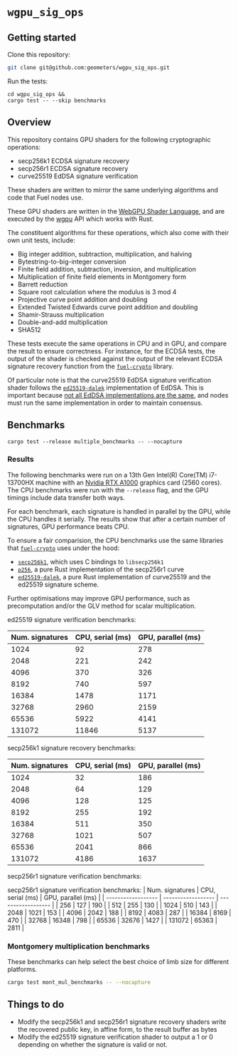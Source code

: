 # `wgpu_sig_ops`

## Getting started

Clone this repository:

```bash
git clone git@github.com:geometers/wgpu_sig_ops.git
```

Run the tests:

```
cd wgpu_sig_ops &&
cargo test -- --skip benchmarks
```

## Overview

This repository contains GPU shaders for the following cryptographic operations:

- secp256k1 ECDSA signature recovery
- secp256r1 ECDSA signature recovery
- curve25519 EdDSA signature verification

These shaders are written to mirror the same underlying algorithms and code that Fuel nodes use.

These GPU shaders are written in the [WebGPU Shader
Language](https://www.w3.org/TR/WGSL/), and are executed by the
[wgpu](https://github.com/gfx-rs/wgpu) API which works with Rust.

The constituent algorithms for these operations, which also come with their own
unit tests, include:

- Big integer addition, subtraction, multiplication, and halving
- Bytestring-to-big-integer conversion
- Finite field addition, subtraction, inversion, and multiplication
- Multiplication of finite field elements in Montgomery form
- Barrett reduction
- Square root calculation where the modulus is 3 mod 4
- Projective curve point addition and doubling
- Extended Twisted Edwards curve point addition and doubling
- Shamir-Strauss multiplication
- Double-and-add multiplication
- SHA512

These tests execute the same operations in CPU and in GPU, and compare the
result to ensure correctness. For instance, for the ECDSA tests, the output of
the shader is checked against the output of the relevant ECDSA signature
recovery function from the
[`fuel-crypto`](https://crates.io/crates/fuel-crypto) library.

Of particular note is that the curve25519 EdDSA signature verification shader follows the
[`ed25519-dalek`](https://crates.io/crates/ed25519-dalek) implementation of
EdDSA. This is important because [not all EdDSA implementations are the
same](https://hdevalence.ca/blog/2020-10-04-its-25519am), and nodes must run
the same implementation in order to maintain consensus.

## Benchmarks

```
cargo test --release multiple_benchmarks -- --nocapture
```

### Results

The following benchmarks were run on a 13th Gen Intel(R) Core(TM) i7-13700HX
machine with an [Nvidia RTX
A1000](https://www.notebookcheck.net/NVIDIA-RTX-A1000-Laptop-GPU-GPU-Benchmarks-and-Specs.615862.0.html)
graphics card (2560 cores). The CPU benchmarks were run with the `--release`
flag, and the GPU timings include data transfer both ways.

For each benchmark, each signature is handled in parallel by the GPU, while the
CPU handles it serially. The results show that after a certain number of
signatures, GPU performance beats CPU.

To ensure a fair comparision, the CPU benchmarks use the same libraries that
[`fuel-crypto`](https://crates.io/crates/fuel-crypto) uses under the hood:

- [`secp256k1`](https://crates.io/crates/secp256k1), which uses C bindings to `libsecp256k1`
- [`p256`](https://crates.io/crates/p256), a pure Rust implementation of the secp256r1 curve
- [`ed25519-dalek`](https://crates.io/crates/ed25519-dalek), a pure Rust
  implementation of curve25519 and the ed25519 signature scheme.

Further optimisations may improve GPU performance, such as precomputation
and/or the GLV method for scalar multiplication.

ed25519 signature verification benchmarks: 

| Num. signatures    | CPU, serial (ms)   | GPU, parallel (ms) |
| ------------------ | ------------------ | ------------------ |
| 1024               | 92                 | 278                |
| 2048               | 221                | 242                |
| 4096               | 370                | 326                |
| 8192               | 740                | 597                |
| 16384              | 1478               | 1171               |
| 32768              | 2960               | 2159               |
| 65536              | 5922               | 4141               |
| 131072             | 11846              | 5137               |

secp256k1 signature recovery benchmarks: 

| Num. signatures    | CPU, serial (ms)   | GPU, parallel (ms) |
| ------------------ | ------------------ | ------------------ |
| 1024               | 32                 | 186                |
| 2048               | 64                 | 129                |
| 4096               | 128                | 125                |
| 8192               | 255                | 192                |
| 16384              | 511                | 350                |
| 32768              | 1021               | 507                |
| 65536              | 2041               | 866                |
| 131072             | 4186               | 1637               |

secp256r1 signature verification benchmarks: 

secp256r1 signature verification benchmarks: 
| Num. signatures    | CPU, serial (ms)   | GPU, parallel (ms) |
| ------------------ | ------------------ | ------------------ |
| 256                | 127                | 190                |
| 512                | 255                | 130                |
| 1024               | 510                | 143                |
| 2048               | 1021               | 153                |
| 4096               | 2042               | 188                |
| 8192               | 4083               | 287                |
| 16384              | 8169               | 470                |
| 32768              | 16348              | 798                |
| 65536              | 32676              | 1427               |
| 131072             | 65363              | 2811               |

### Montgomery multiplication benchmarks

These benchmarks can help select the best choice of limb size for different platforms.

```bash
cargo test mont_mul_benchmarks -- --nocapture
```

## Things to do

- Modify the secp256k1 and secp256r1 signature recovery shaders write the
  recovered public key, in affine form, to the result buffer as bytes
- Modify the ed25519 signature verification shader to output a 1 or 0 depending
  on whether the signature is valid or not.
